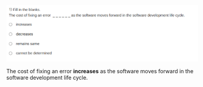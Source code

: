 ![alt text](image.png)

The cost of fixing an error **increases** as the software moves forward in the software development life cycle.